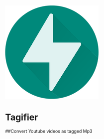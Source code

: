
![alt text](https://raw.githubusercontent.com/CYRIAQU3/tagifier/master/src/web/img/tgf/icon_circle.png)
# Tagifier
##Convert Youtube videos as tagged Mp3
